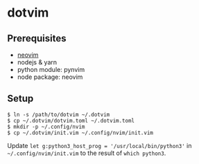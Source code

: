 dotvim
======

## Prerequisites

- [neovim](https://github.com/neovim/neovim)
- nodejs & yarn
- python module: pynvim
- node package: neovim

## Setup

```
$ ln -s /path/to/dotvim ~/.dotvim
$ cp ~/.dotvim/dotvim.toml ~/.dotvim.toml
$ mkdir -p ~/.config/nvim
$ cp ~/.dotvim/init.vim ~/.config/nvim/init.vim
```

Update `let g:python3_host_prog = '/usr/local/bin/python3'` in `~/.config/nvim/init.vim` to the result of `which python3`.



